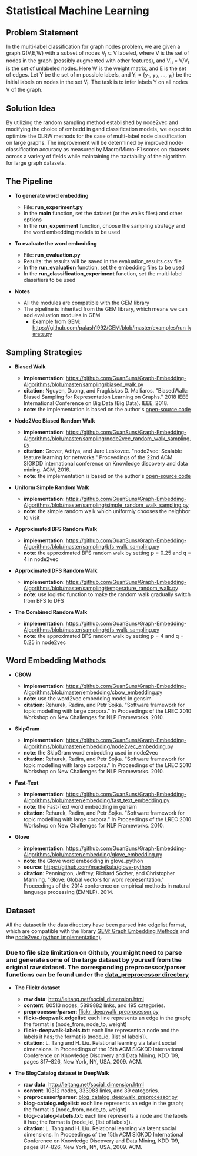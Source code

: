 # Statistical Machine Learning

## Problem Statement
In the multi-label classification for graph nodes problem, we are given a graph G(V,E,W) with a subset of nodes V<sub>l</sub> ⊂ V labeled, where V is the set of nodes in the graph (possibly augmented with other features), and V<sub>u</sub> = V/V<sub>l</sub> is the set of unlabeled nodes. Here W is the weight matrix, and E is the set of edges. Let Y be the set of m possible labels, and Y<sub>l</sub> = {y<sub>1</sub>, y<sub>2</sub>, ..., y<sub>l</sub>} be the initial labels on nodes in the set V<sub>l</sub>. The task is to infer labels Y on all nodes V of the graph.

## Solution Idea
By utilizing the random sampling method established by node2vec and modifying the choice of embedd in gand classiﬁcation models, we expect to optimize the DLRW methods for the case of multi-label node classiﬁcation on large graphs. The improvement will be determined by improved node-classiﬁcation accuracy as measured by Macro/Micro-F1 scores on datasets across a variety of ﬁelds while maintaining the tractability of the algorithm for large graph datasets.

## The Pipeline

- **To generate word embedding**
    - File: **run\_experiment.py**
    - In the **main** function, set the dataset (or the walks files) and other options
    - In the **run\_experiment** function, choose the sampling strategy and the word embedding models to be used

- **To evaluate the word embedding**
    - File: **run\_evaluation.py**
    - Results: the results will be saved in the evaluation\_results.csv file
    - In the **run\_evaluation** function, set the embedding files to be used
    - In the **run\_classification\_experiment** function, set the multi-label classifiers to be used
    
- **Notes**
    - All the modules are compatible with the GEM library
    - The pipeline is inherited from the GEM library, which means we can add evaluation modules in GEM
        - Example from GEM: https://github.com/palash1992/GEM/blob/master/examples/run_karate.py
    
## Sampling Strategies

- **Biased Walk**
    - **implementation**: https://github.com/GuanSuns/Graph-Embedding-Algorithms/blob/master/sampling/biased_walk.py
    - **citation**: Nguyen, Duong, and Fragkiskos D. Malliaros. "BiasedWalk: Biased Sampling for Representation Learning on Graphs." 2018 IEEE International Conference on Big Data (Big Data). IEEE, 2018.
    - **note**: the implementation is based on the author's [open-source code](https://github.com/duong18/BiasedWalk/tree/master/source)

- **Node2Vec Biased Random Walk**
    - **implementation**: https://github.com/GuanSuns/Graph-Embedding-Algorithms/blob/master/sampling/node2vec_random_walk_sampling.py
    - **citation**: Grover, Aditya, and Jure Leskovec. "node2vec: Scalable feature learning for networks." Proceedings of the 22nd ACM SIGKDD international conference on Knowledge discovery and data mining. ACM, 2016.
    - **note**: the implementation is based on the author's [open-source code](https://github.com/aditya-grover/node2vec)

- **Uniform Simple Random Walk**
    - **implementation**: https://github.com/GuanSuns/Graph-Embedding-Algorithms/blob/master/sampling/simple_random_walk_sampling.py
    - **note**: the simple random walk which uniformly chooses the neighbor to visit

- **Approximated BFS Random Walk**
    - **implementation**: https://github.com/GuanSuns/Graph-Embedding-Algorithms/blob/master/sampling/bfs_walk_sampling.py
    - **note**: the approximated BFS random walk by setting p = 0.25 and q = 4 in node2vec

- **Approximated DFS Random Walk**
    - **implementation**: https://github.com/GuanSuns/Graph-Embedding-Algorithms/blob/master/sampling/temperature_random_walk.py
    - **note**: use logistic function to make the random walk gradually switch from BFS to DFS

- **The Combined Random Walk**
    - **implementation**: https://github.com/GuanSuns/Graph-Embedding-Algorithms/blob/master/sampling/dfs_walk_sampling.py
    - **note**: the approximated BFS random walk by setting p = 4 and q = 0.25 in node2vec


## Word Embedding Methods

- **CBOW**
    - **implementation**: https://github.com/GuanSuns/Graph-Embedding-Algorithms/blob/master/embedding/cbow_embedding.py
    - **note**: use the word2vec embedding model in gensim
    - **citation**: Rehurek, Radim, and Petr Sojka. "Software framework for topic modelling with large corpora." In Proceedings of the LREC 2010 Workshop on New Challenges for NLP Frameworks. 2010.

- **SkipGram**
    - **implementation**: https://github.com/GuanSuns/Graph-Embedding-Algorithms/blob/master/embedding/node2vec_embedding.py
    - **note**: the SkipGram word embedding used in node2vec
    - **citation**: Rehurek, Radim, and Petr Sojka. "Software framework for topic modelling with large corpora." In Proceedings of the LREC 2010 Workshop on New Challenges for NLP Frameworks. 2010.

- **Fast-Text**
    - **implementation**: https://github.com/GuanSuns/Graph-Embedding-Algorithms/blob/master/embedding/fast_text_embedding.py
    - **note**: the Fast-Text word embedding in gensim
    - **citation**: Rehurek, Radim, and Petr Sojka. "Software framework for topic modelling with large corpora." In Proceedings of the LREC 2010 Workshop on New Challenges for NLP Frameworks. 2010.

- **Glove**
    - **implementation**: https://github.com/GuanSuns/Graph-Embedding-Algorithms/blob/master/embedding/glove_embedding.py
    - **note**: the Glove word embedding in glove_python
    - **source**: https://github.com/maciejkula/glove-python
    - **citation**: Pennington, Jeffrey, Richard Socher, and Christopher Manning. "Glove: Global vectors for word representation." Proceedings of the 2014 conference on empirical methods in natural language processing (EMNLP). 2014.

## Dataset
All the dataset in the data directory have been parsed into edgelist format, which are compatible with the library [GEM: Graph Embedding Methods](https://github.com/palash1992/GEM) and the [node2vec (python implementation)](https://github.com/aditya-grover/node2vec).

### Due to file size limitation on Github, you might need to parse and generate some of the large dataset by yourself from the original raw dataset. The corresponding preprocessor/parser functions can be found under the [data_preprocessor directory](https://github.com/GuanSuns/Graph-Embedding-Algorithms/tree/master/data_preprocessor) 

- **The Flickr dataset**
    - **raw data**: http://leitang.net/social_dimension.html
    - **content**: 80513 nodes, 5899882 links, and 195 categories.
    - **preprocessor/parser**: [flickr_deepwalk_preprocessor.py](https://github.com/GuanSuns/Graph-Embedding-Algorithms/blob/master/data_preprocessor/flickr_deepwalk_preprocessor.py)
    - **flickr-deepwalk.edgelist**: each line represents an edge in the graph; the format is (node_from, node_to, weight)
    - **flickr-deepwalk-labels.txt**: each line represents a node and the labels it has; the format is (node_id, [list of labels]).
    - **citation**: L. Tang and H. Liu. Relational learning via latent social dimensions. In Proceedings of the 15th ACM SIGKDD International Conference on Knowledge Discovery and Data Mining, KDD ’09, pages 817–826, New York, NY, USA, 2009. ACM.
    
- **The BlogCatalog dataset in DeepWalk**
    - **raw data**: http://leitang.net/social_dimension.html
    - **content**: 10312 nodes, 333983 links, and 39 categories.
    - **preprocessor/parser**: [blog_catalog_deepwalk_preprocessor.py](https://github.com/GuanSuns/Graph-Embedding-Algorithms/blob/master/data_preprocessor/blog_catalog_deepwalk_preprocessor.py)
    - **blog-catalog.edgelist**: each line represents an edge in the graph; the format is (node_from, node_to, weight)
    - **blog-catalog-labels.txt**: each line represents a node and the labels it has; the format is (node_id, [list of labels]).
    - **citation**: L. Tang and H. Liu. Relational learning via latent social dimensions. In Proceedings of the 15th ACM SIGKDD International Conference on Knowledge Discovery and Data Mining, KDD ’09, pages 817–826, New York, NY, USA, 2009. ACM.    

